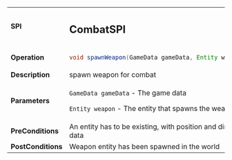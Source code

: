 <table>
<tbody>
<tr>
<td><strong>SPI</strong></td>
<td><h2>CombatSPI</h2></td>
</tr>
<tr>
<td><Strong>Operation</strong></td>
    <td>

```java
void spawnWeapon(GameData gameData, Entity weapon) 
```
</td>
</tr>
<tr>
<td><Strong>Description</strong></td>
<td>spawn weapon for combat</td>
</tr>
<tr>
<td><Strong>Parameters</strong></td>
<td class="tg-0pky">

`GameData gameData` - The game data

`Entity weapon` - The entity that spawns the weapon

</td>
</tr>
<tr>
<td><Strong>PreConditions</strong></td>
<td>An entity has to be existing, with position and direction data
</td>
</tr>
<tr>
<td><Strong>PostConditions</strong></td>
<td>Weapon entity has been spawned in the world
</td>
</tr>
</tbody>
</table>




